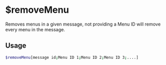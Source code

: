 # $removeMenu

Removes menus in a given message, not providing a Menu ID will remove every menu in the message.

## Usage

```bash
$removeMenu[message id;Menu ID 1;Menu ID 2;Menu ID 3;....]
```

